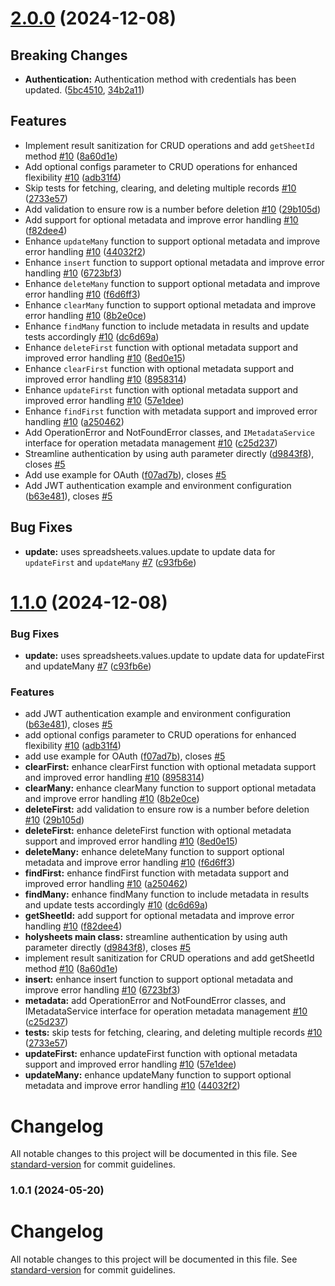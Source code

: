 # [2.0.0](https://github.com/holy-sheets/holy-sheets/compare/v1.1.0...v2.0.0) (2024-12-08)

## Breaking Changes

- **Authentication:** Authentication method with credentials has been updated. ([5bc4510](https://github.com/holy-sheets/holy-sheets/commit/5bc4510), [34b2a11](https://github.com/holy-sheets/holy-sheets/commit/34b2a11))

## Features

- Implement result sanitization for CRUD operations and add `getSheetId` method [#10](https://github.com/holy-sheets/holy-sheets/issues/10) ([8a60d1e](https://github.com/holy-sheets/holy-sheets/commit/8a60d1edcd812fc7a1829de47f384c454c08acd0))
- Add optional configs parameter to CRUD operations for enhanced flexibility [#10](https://github.com/holy-sheets/holy-sheets/issues/10) ([adb31f4](https://github.com/holy-sheets/holy-sheets/commit/adb31f4b84213968481a907fd69b10f976afebfb))
- Skip tests for fetching, clearing, and deleting multiple records [#10](https://github.com/holy-sheets/holy-sheets/issues/10) ([2733e57](https://github.com/holy-sheets/holy-sheets/commit/2733e57135516d9d4d8d694efbf978639ac30191))
- Add validation to ensure row is a number before deletion [#10](https://github.com/holy-sheets/holy-sheets/issues/10) ([29b105d](https://github.com/holy-sheets/holy-sheets/commit/29b105d09175cb13ff6c3c00389f2c368fe0422a))
- Add support for optional metadata and improve error handling [#10](https://github.com/holy-sheets/holy-sheets/issues/10) ([f82dee4](https://github.com/holy-sheets/holy-sheets/commit/f82dee442b2f4682852052a720250f34ef7152e6))
- Enhance `updateMany` function to support optional metadata and improve error handling [#10](https://github.com/holy-sheets/holy-sheets/issues/10) ([44032f2](https://github.com/holy-sheets/holy-sheets/commit/44032f299543c4a444c67cbc731c06632fcf1c74))
- Enhance `insert` function to support optional metadata and improve error handling [#10](https://github.com/holy-sheets/holy-sheets/issues/10) ([6723bf3](https://github.com/holy-sheets/holy-sheets/commit/6723bf3aa6efb015c934765106374d12ee7fb013))
- Enhance `deleteMany` function to support optional metadata and improve error handling [#10](https://github.com/holy-sheets/holy-sheets/issues/10) ([f6d6ff3](https://github.com/holy-sheets/holy-sheets/commit/f6d6ff3ee90374183f4f9e2845ef96a537d80a72))
- Enhance `clearMany` function to support optional metadata and improve error handling [#10](https://github.com/holy-sheets/holy-sheets/issues/10) ([8b2e0ce](https://github.com/holy-sheets/holy-sheets/commit/8b2e0ce51ed142998498f1608f8ab9e79e337828))
- Enhance `findMany` function to include metadata in results and update tests accordingly [#10](https://github.com/holy-sheets/holy-sheets/issues/10) ([dc6d69a](https://github.com/holy-sheets/holy-sheets/commit/dc6d69a678660f30ce6bdae9fca259dcf84bdd14))
- Enhance `deleteFirst` function with optional metadata support and improved error handling [#10](https://github.com/holy-sheets/holy-sheets/issues/10) ([8ed0e15](https://github.com/holy-sheets/holy-sheets/commit/8ed0e1517bcd63f12c7ed617d9755d709f9ad5ab))
- Enhance `clearFirst` function with optional metadata support and improved error handling [#10](https://github.com/holy-sheets/holy-sheets/issues/10) ([8958314](https://github.com/holy-sheets/holy-sheets/commit/8958314b0e619e602b6f7b57db2158938e9a45a6))
- Enhance `updateFirst` function with optional metadata support and improved error handling [#10](https://github.com/holy-sheets/holy-sheets/issues/10) ([57e1dee](https://github.com/holy-sheets/holy-sheets/commit/57e1deef02c6611f7f690926e336bead02191a45))
- Enhance `findFirst` function with metadata support and improved error handling [#10](https://github.com/holy-sheets/holy-sheets/issues/10) ([a250462](https://github.com/holy-sheets/holy-sheets/commit/a250462a44d38c9ef7983132b696acdd20680b90))
- Add OperationError and NotFoundError classes, and `IMetadataService` interface for operation metadata management [#10](https://github.com/holy-sheets/holy-sheets/issues/10) ([c25d237](https://github.com/holy-sheets/holy-sheets/commit/c25d237d17456de110cda50869c09aaa2233b837))
- Streamline authentication by using auth parameter directly ([d9843f8](https://github.com/holy-sheets/holy-sheets/commit/d9843f8617ad2027e9bb1efbc46c67c63c93d766)), closes [#5](https://github.com/holy-sheets/holy-sheets/issues/5)
- Add use example for OAuth ([f07ad7b](https://github.com/holy-sheets/holy-sheets/commit/f07ad7b2daa984d2d2bfffd242da595e51d8d069)), closes [#5](https://github.com/holy-sheets/holy-sheets/issues/5)
- Add JWT authentication example and environment configuration ([b63e481](https://github.com/holy-sheets/holy-sheets/commit/b63e4819bf72dfb6c7f91b5fe437219d8b60809e)), closes [#5](https://github.com/holy-sheets/holy-sheets/issues/5)

## Bug Fixes

- **update:** uses spreadsheets.values.update to update data for `updateFirst` and `updateMany` [#7](https://github.com/holy-sheets/holy-sheets/issues/7) ([c93fb6e](https://github.com/holy-sheets/holy-sheets/commit/c93fb6e5802c5d340347dc8a5360667410ba40b3))

# [1.1.0](https://github.com/holy-sheets/holy-sheets/compare/v1.0.6...v1.1.0) (2024-12-08)

### Bug Fixes

- **update:** uses spreadsheets.values.update to update data for updateFirst and updateMany [#7](https://github.com/holy-sheets/holy-sheets/issues/7) ([c93fb6e](https://github.com/holy-sheets/holy-sheets/commit/c93fb6e5802c5d340347dc8a5360667410ba40b3))

### Features

- add JWT authentication example and environment configuration ([b63e481](https://github.com/holy-sheets/holy-sheets/commit/b63e4819bf72dfb6c7f91b5fe437219d8b60809e)), closes [#5](https://github.com/holy-sheets/holy-sheets/issues/5)
- add optional configs parameter to CRUD operations for enhanced flexibility [#10](https://github.com/holy-sheets/holy-sheets/issues/10) ([adb31f4](https://github.com/holy-sheets/holy-sheets/commit/adb31f4b84213968481a907fd69b10f976afebfb))
- add use example for OAuth ([f07ad7b](https://github.com/holy-sheets/holy-sheets/commit/f07ad7b2daa984d2d2bfffd242da595e51d8d069)), closes [#5](https://github.com/holy-sheets/holy-sheets/issues/5)
- **clearFirst:** enhance clearFirst function with optional metadata support and improved error handling [#10](https://github.com/holy-sheets/holy-sheets/issues/10) ([8958314](https://github.com/holy-sheets/holy-sheets/commit/8958314b0e619e602b6f7b57db2158938e9a45a6))
- **clearMany:** enhance clearMany function to support optional metadata and improve error handling [#10](https://github.com/holy-sheets/holy-sheets/issues/10) ([8b2e0ce](https://github.com/holy-sheets/holy-sheets/commit/8b2e0ce51ed142998498f1608f8ab9e79e337828))
- **deleteFirst:** add validation to ensure row is a number before deletion [#10](https://github.com/holy-sheets/holy-sheets/issues/10) ([29b105d](https://github.com/holy-sheets/holy-sheets/commit/29b105d09175cb13ff6c3c00389f2c368fe0422a))
- **deleteFirst:** enhance deleteFirst function with optional metadata support and improved error handling [#10](https://github.com/holy-sheets/holy-sheets/issues/10) ([8ed0e15](https://github.com/holy-sheets/holy-sheets/commit/8ed0e1517bcd63f12c7ed617d9755d709f9ad5ab))
- **deleteMany:** enhance deleteMany function to support optional metadata and improve error handling [#10](https://github.com/holy-sheets/holy-sheets/issues/10) ([f6d6ff3](https://github.com/holy-sheets/holy-sheets/commit/f6d6ff3ee90374183f4f9e2845ef96a537d80a72))
- **findFirst:** enhance findFirst function with metadata support and improved error handling [#10](https://github.com/holy-sheets/holy-sheets/issues/10) ([a250462](https://github.com/holy-sheets/holy-sheets/commit/a250462a44d38c9ef7983132b696acdd20680b90))
- **findMany:** enhance findMany function to include metadata in results and update tests accordingly [#10](https://github.com/holy-sheets/holy-sheets/issues/10) ([dc6d69a](https://github.com/holy-sheets/holy-sheets/commit/dc6d69a678660f30ce6bdae9fca259dcf84bdd14))
- **getSheetId:** add support for optional metadata and improve error handling [#10](https://github.com/holy-sheets/holy-sheets/issues/10) ([f82dee4](https://github.com/holy-sheets/holy-sheets/commit/f82dee442b2f4682852052a720250f34ef7152e6))
- **holysheets main class:** streamline authentication by using auth parameter directly ([d9843f8](https://github.com/holy-sheets/holy-sheets/commit/d9843f8617ad2027e9bb1efbc46c67c63c93d766)), closes [#5](https://github.com/holy-sheets/holy-sheets/issues/5)
- implement result sanitization for CRUD operations and add getSheetId method [#10](https://github.com/holy-sheets/holy-sheets/issues/10) ([8a60d1e](https://github.com/holy-sheets/holy-sheets/commit/8a60d1edcd812fc7a1829de47f384c454c08acd0))
- **insert:** enhance insert function to support optional metadata and improve error handling [#10](https://github.com/holy-sheets/holy-sheets/issues/10) ([6723bf3](https://github.com/holy-sheets/holy-sheets/commit/6723bf3aa6efb015c934765106374d12ee7fb013))
- **metadata:** add OperationError and NotFoundError classes, and IMetadataService interface for operation metadata management [#10](https://github.com/holy-sheets/holy-sheets/issues/10) ([c25d237](https://github.com/holy-sheets/holy-sheets/commit/c25d237d17456de110cda50869c09aaa2233b837))
- **tests:** skip tests for fetching, clearing, and deleting multiple records [#10](https://github.com/holy-sheets/holy-sheets/issues/10) ([2733e57](https://github.com/holy-sheets/holy-sheets/commit/2733e57135516d9d4d8d694efbf978639ac30191))
- **updateFirst:** enhance updateFirst function with optional metadata support and improved error handling [#10](https://github.com/holy-sheets/holy-sheets/issues/10) ([57e1dee](https://github.com/holy-sheets/holy-sheets/commit/57e1deef02c6611f7f690926e336bead02191a45))
- **updateMany:** enhance updateMany function to support optional metadata and improve error handling [#10](https://github.com/holy-sheets/holy-sheets/issues/10) ([44032f2](https://github.com/holy-sheets/holy-sheets/commit/44032f299543c4a444c67cbc731c06632fcf1c74))

# Changelog

All notable changes to this project will be documented in this file. See [standard-version](https://github.com/conventional-changelog/standard-version) for commit guidelines.

### 1.0.1 (2024-05-20)

# Changelog

All notable changes to this project will be documented in this file. See [standard-version](https://github.com/conventional-changelog/standard-version) for commit guidelines.
